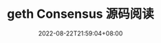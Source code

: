 ---
title: "geth Consensus 源码阅读"
description:
slug: get-consensus
date: 2022-08-22T21:59:04+08:00
image:
math:
license:
hidden: false
comments: true
draft: true
tag:
    - geth
    - ethereum
---